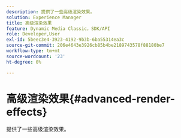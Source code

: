 ```yaml
---
description: 提供了一些高级渲染效果。
solution: Experience Manager
title: 高级渲染效果
feature: Dynamic Media Classic，SDK/API
role: Developer,User
exl-id: 5beec3e4-3923-4192-9b3b-6ba55314ea3c
source-git-commit: 206e4643e3926cb85b4be2189743578f88180be7
workflow-type: tm+mt
source-wordcount: '23'
ht-degree: 0%

---
```


# 高级渲染效果{#advanced-render-effects}

提供了一些高级渲染效果。
